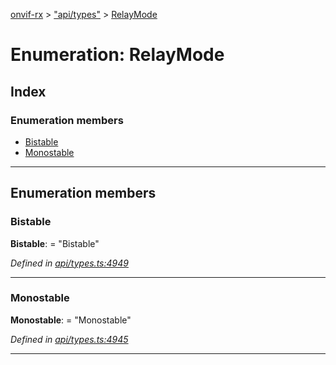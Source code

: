 [onvif-rx](../README.md) > ["api/types"](../modules/_api_types_.md) > [RelayMode](../enums/_api_types_.relaymode.md)

# Enumeration: RelayMode

## Index

### Enumeration members

* [Bistable](_api_types_.relaymode.md#bistable)
* [Monostable](_api_types_.relaymode.md#monostable)

---

## Enumeration members

<a id="bistable"></a>

###  Bistable

**Bistable**:  = "Bistable"

*Defined in [api/types.ts:4949](https://github.com/patrickmichalina/onvif-rx/blob/d62cee9/src/api/types.ts#L4949)*

___
<a id="monostable"></a>

###  Monostable

**Monostable**:  = "Monostable"

*Defined in [api/types.ts:4945](https://github.com/patrickmichalina/onvif-rx/blob/d62cee9/src/api/types.ts#L4945)*

___

